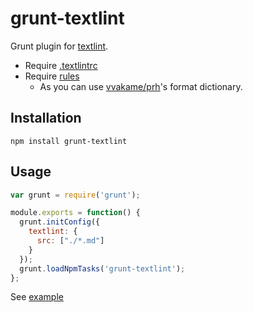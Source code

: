 # grunt-textlint

Grunt plugin for [textlint](https://github.com/textlint/textlint).

* Require [.textlintrc](https://github.com/azu/textlint#textlintrc)
* Require [rules](https://github.com/azu/textlint#rule-list---collection-of-textlint-rule)
  * As you can use [vvakame/prh](https://github.com/vvakame/prh)'s format dictionary.

## Installation

```
npm install grunt-textlint
```

## Usage

```js
var grunt = require('grunt');

module.exports = function() {
  grunt.initConfig({
    textlint: {
      src: ["./*.md"]
    }
  });
  grunt.loadNpmTasks('grunt-textlint');
};
```

See [example](https://github.com/textlint/grunt-textlint/tree/master/example)
